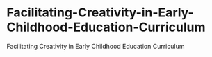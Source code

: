 # Facilitating-Creativity-in-Early-Childhood-Education-Curriculum
Facilitating Creativity in Early Childhood Education Curriculum
